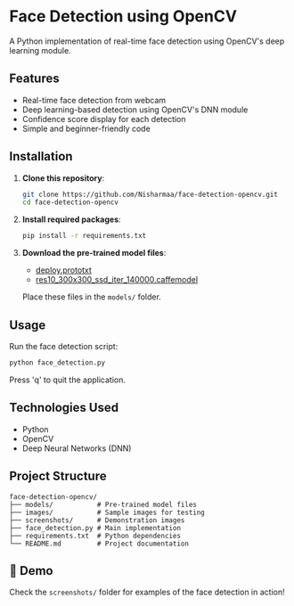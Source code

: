 # Face Detection using OpenCV

A Python implementation of real-time face detection using OpenCV's deep learning module.

##  Features

- Real-time face detection from webcam
- Deep learning-based detection using OpenCV's DNN module
- Confidence score display for each detection
- Simple and beginner-friendly code

##  Installation

1. **Clone this repository**:
   ```bash
   git clone https://github.com/Nisharmaa/face-detection-opencv.git
   cd face-detection-opencv
   ```

2. **Install required packages**:
   ```bash
   pip install -r requirements.txt
   ```

3. **Download the pre-trained model files**:
   - [deploy.prototxt](https://github.com/opencv/opencv/blob/master/samples/dnn/face_detector/deploy.prototxt)
   - [res10_300x300_ssd_iter_140000.caffemodel](https://github.com/opencv/opencv_3rdparty/raw/dnn_samples_face_detector_20170830/res10_300x300_ssd_iter_140000.caffemodel)

   Place these files in the `models/` folder.

##  Usage

Run the face detection script:
```bash
python face_detection.py
```

Press 'q' to quit the application.

##  Technologies Used

- Python
- OpenCV
- Deep Neural Networks (DNN)

## Project Structure

```
face-detection-opencv/
├── models/           # Pre-trained model files
├── images/           # Sample images for testing
├── screenshots/      # Demonstration images
├── face_detection.py # Main implementation
├── requirements.txt  # Python dependencies
└── README.md         # Project documentation
```

## 📸 Demo

Check the `screenshots/` folder for examples of the face detection in action!
